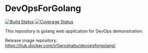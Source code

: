 # DevOpsForGolang

[![Build Status](https://travis-ci.org/Geroshabu/DevOpsForGolang.svg?branch=master)](https://travis-ci.org/Geroshabu/DevOpsForGolang)
[![Coverage Status](https://coveralls.io/repos/github/Geroshabu/DevOpsForGolang/badge.svg?branch=master)](https://coveralls.io/github/Geroshabu/DevOpsForGolang?branch=master)


This repository is golang web application for DevOps demonstration.

Release image repository:
https://hub.docker.com/r/Geroshabu/devopsforgolang/


